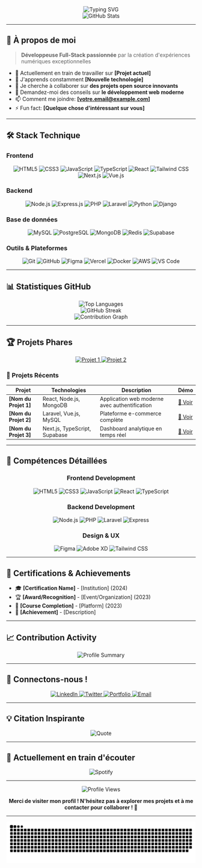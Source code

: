 <div align="center">
  <img src="https://readme-typing-svg.herokuapp.com?font=Fira+Code&size=30&duration=3000&pause=1000&color=6366F1&center=true&vCenter=true&width=600&lines=Salut+%F0%9F%91%8B+Je+suis+[Votre+Nom];D%C3%A9veloppeuse+Full-Stack;Passionn%C3%A9e+par+l'innovation" alt="Typing SVG" />
</div>



<div align="center">
  <img src="https://github-readme-stats.vercel.app/api?username=safiaKhoulaid&show_icons=true&theme=tokyonight&hide_border=true&count_private=true" alt="GitHub Stats" />
</div>

---

## 🚀 À propos de moi

> **Développeuse Full-Stack passionnée** par la création d'expériences numériques exceptionnelles

- 🔭 Actuellement en train de travailler sur **[Projet actuel]**
- 🌱 J'apprends constamment **[Nouvelle technologie]**
- 👯 Je cherche à collaborer sur **des projets open source innovants**
- 💬 Demandez-moi des conseils sur **le développement web moderne**
- 📫 Comment me joindre: **[votre.email@example.com]**
- ⚡ Fun fact: **[Quelque chose d'intéressant sur vous]**

---

## 🛠️ Stack Technique

### Frontend
<div align="center">
  <img src="https://img.shields.io/badge/HTML5-E34F26?style=for-the-badge&logo=html5&logoColor=white" alt="HTML5" />
  <img src="https://img.shields.io/badge/CSS3-1572B6?style=for-the-badge&logo=css3&logoColor=white" alt="CSS3" />
  <img src="https://img.shields.io/badge/JavaScript-F7DF1E?style=for-the-badge&logo=javascript&logoColor=black" alt="JavaScript" />
  <img src="https://img.shields.io/badge/TypeScript-007ACC?style=for-the-badge&logo=typescript&logoColor=white" alt="TypeScript" />
  <img src="https://img.shields.io/badge/React-20232A?style=for-the-badge&logo=react&logoColor=61DAFB" alt="React" />
  <img src="https://img.shields.io/badge/Tailwind_CSS-38B2AC?style=for-the-badge&logo=tailwind-css&logoColor=white" alt="Tailwind CSS" />
  <img src="https://img.shields.io/badge/Next.js-000000?style=for-the-badge&logo=next.js&logoColor=white" alt="Next.js" />
  <img src="https://img.shields.io/badge/Vue.js-35495E?style=for-the-badge&logo=vue.js&logoColor=4FC08D" alt="Vue.js" />
</div>

### Backend
<div align="center">
  <img src="https://img.shields.io/badge/Node.js-43853D?style=for-the-badge&logo=node.js&logoColor=white" alt="Node.js" />
  <img src="https://img.shields.io/badge/Express.js-404D59?style=for-the-badge&logo=express&logoColor=white" alt="Express.js" />
  <img src="https://img.shields.io/badge/PHP-777BB4?style=for-the-badge&logo=php&logoColor=white" alt="PHP" />
  <img src="https://img.shields.io/badge/Laravel-FF2D20?style=for-the-badge&logo=laravel&logoColor=white" alt="Laravel" />
  <img src="https://img.shields.io/badge/Python-3776AB?style=for-the-badge&logo=python&logoColor=white" alt="Python" />
  <img src="https://img.shields.io/badge/Django-092E20?style=for-the-badge&logo=django&logoColor=white" alt="Django" />
</div>

### Base de données
<div align="center">
  <img src="https://img.shields.io/badge/MySQL-00000F?style=for-the-badge&logo=mysql&logoColor=white" alt="MySQL" />
  <img src="https://img.shields.io/badge/PostgreSQL-316192?style=for-the-badge&logo=postgresql&logoColor=white" alt="PostgreSQL" />
  <img src="https://img.shields.io/badge/MongoDB-4EA94B?style=for-the-badge&logo=mongodb&logoColor=white" alt="MongoDB" />
  <img src="https://img.shields.io/badge/Redis-DC382D?style=for-the-badge&logo=redis&logoColor=white" alt="Redis" />
  <img src="https://img.shields.io/badge/Supabase-3ECF8E?style=for-the-badge&logo=supabase&logoColor=white" alt="Supabase" />
</div>

### Outils & Plateformes
<div align="center">
  <img src="https://img.shields.io/badge/Git-F05032?style=for-the-badge&logo=git&logoColor=white" alt="Git" />
  <img src="https://img.shields.io/badge/GitHub-100000?style=for-the-badge&logo=github&logoColor=white" alt="GitHub" />
  <img src="https://img.shields.io/badge/Figma-F24E1E?style=for-the-badge&logo=figma&logoColor=white" alt="Figma" />
  <img src="https://img.shields.io/badge/Vercel-000000?style=for-the-badge&logo=vercel&logoColor=white" alt="Vercel" />
  <img src="https://img.shields.io/badge/Docker-2496ED?style=for-the-badge&logo=docker&logoColor=white" alt="Docker" />
  <img src="https://img.shields.io/badge/AWS-232F3E?style=for-the-badge&logo=amazon-aws&logoColor=white" alt="AWS" />
  <img src="https://img.shields.io/badge/VS_Code-007ACC?style=for-the-badge&logo=visual-studio-code&logoColor=white" alt="VS Code" />
</div>

---

## 📊 Statistiques GitHub

<div align="center">
  <img src="https://github-readme-stats.vercel.app/api/top-langs/?username=[VOTRE-USERNAME]&layout=compact&theme=tokyonight&hide_border=true" alt="Top Languages" />
</div>

<div align="center">
  <img src="https://github-readme-streak-stats.herokuapp.com/?user=[VOTRE-USERNAME]&theme=tokyonight&hide_border=true" alt="GitHub Streak" />
</div>

<div align="center">
  <img src="https://github-readme-activity-graph.vercel.app/graph?username=[VOTRE-USERNAME]&theme=tokyo-night&hide_border=true&area=true" alt="Contribution Graph" />
</div>

---

## 🏆 Projets Phares

<div align="center">
  <a href="https://github.com/[VOTRE-USERNAME]/[PROJET-1]">
    <img src="https://github-readme-stats.vercel.app/api/pin/?username=[VOTRE-USERNAME]&repo=[PROJET-1]&theme=tokyonight&hide_border=true" alt="Projet 1" />
  </a>
  <a href="https://github.com/[VOTRE-USERNAME]/[PROJET-2]">
    <img src="https://github-readme-stats.vercel.app/api/pin/?username=[VOTRE-USERNAME]&repo=[PROJET-2]&theme=tokyonight&hide_border=true" alt="Projet 2" />
  </a>
</div>

### 🌟 Projets Récents

| Projet | Technologies | Description | Démo |
|--------|-------------|-------------|------|
| **[Nom du Projet 1]** | React, Node.js, MongoDB | Application web moderne avec authentification | [🔗 Voir](lien) |
| **[Nom du Projet 2]** | Laravel, Vue.js, MySQL | Plateforme e-commerce complète | [🔗 Voir](lien) |
| **[Nom du Projet 3]** | Next.js, TypeScript, Supabase | Dashboard analytique en temps réel | [🔗 Voir](lien) |

---

## 🎯 Compétences Détaillées

<div align="center">

### Frontend Development
![HTML5](https://img.shields.io/badge/HTML5-95%25-E34F26?style=flat-square&logo=html5&logoColor=white)
![CSS3](https://img.shields.io/badge/CSS3-90%25-1572B6?style=flat-square&logo=css3&logoColor=white)
![JavaScript](https://img.shields.io/badge/JavaScript-85%25-F7DF1E?style=flat-square&logo=javascript&logoColor=black)
![React](https://img.shields.io/badge/React-80%25-61DAFB?style=flat-square&logo=react&logoColor=black)
![TypeScript](https://img.shields.io/badge/TypeScript-75%25-007ACC?style=flat-square&logo=typescript&logoColor=white)

### Backend Development
![Node.js](https://img.shields.io/badge/Node.js-85%25-43853D?style=flat-square&logo=node.js&logoColor=white)
![PHP](https://img.shields.io/badge/PHP-80%25-777BB4?style=flat-square&logo=php&logoColor=white)
![Laravel](https://img.shields.io/badge/Laravel-75%25-FF2D20?style=flat-square&logo=laravel&logoColor=white)
![Express](https://img.shields.io/badge/Express-70%25-000000?style=flat-square&logo=express&logoColor=white)

### Design & UX
![Figma](https://img.shields.io/badge/Figma-85%25-F24E1E?style=flat-square&logo=figma&logoColor=white)
![Adobe XD](https://img.shields.io/badge/Adobe_XD-70%25-FF61F6?style=flat-square&logo=adobe-xd&logoColor=white)
![Tailwind CSS](https://img.shields.io/badge/Tailwind-90%25-38B2AC?style=flat-square&logo=tailwind-css&logoColor=white)

</div>

---

## 🏅 Certifications & Achievements

- 🎓 **[Certification Name]** - [Institution] (2024)
- 🏆 **[Award/Recognition]** - [Event/Organization] (2023)
- 📜 **[Course Completion]** - [Platform] (2023)
- 🌟 **[Achievement]** - [Description]

---

## 📈 Contribution Activity

<div align="center">
  <img src="https://github-profile-summary-cards.vercel.app/api/cards/profile-details?username=[VOTRE-USERNAME]&theme=tokyonight" alt="Profile Summary" />
</div>

---

## 🤝 Connectons-nous !

<div align="center">
  <a href="https://linkedin.com/in/[VOTRE-PROFIL]">
    <img src="https://img.shields.io/badge/LinkedIn-0077B5?style=for-the-badge&logo=linkedin&logoColor=white" alt="LinkedIn" />
  </a>
  <a href="https://twitter.com/[VOTRE-HANDLE]">
    <img src="https://img.shields.io/badge/Twitter-1DA1F2?style=for-the-badge&logo=twitter&logoColor=white" alt="Twitter" />
  </a>
  <a href="https://[VOTRE-PORTFOLIO].com">
    <img src="https://img.shields.io/badge/Portfolio-FF5722?style=for-the-badge&logo=google-chrome&logoColor=white" alt="Portfolio" />
  </a>
  <a href="mailto:[VOTRE-EMAIL]">
    <img src="https://img.shields.io/badge/Email-D14836?style=for-the-badge&logo=gmail&logoColor=white" alt="Email" />
  </a>
</div>

---

## 💡 Citation Inspirante

<div align="center">
  <img src="https://quotes-github-readme.vercel.app/api?type=horizontal&theme=tokyonight" alt="Quote" />
</div>

---

## 🎵 Actuellement en train d'écouter

<div align="center">
  <img src="https://spotify-github-profile.vercel.app/api/spotify?background_color=0d1117&border_color=ffffff" alt="Spotify" />
</div>

---

<div align="center">
  <img src="https://komarev.com/ghpvc/?username=[VOTRE-USERNAME]&color=6366f1&style=flat-square&label=Visiteurs" alt="Profile Views" />
  
  **Merci de visiter mon profil ! N'hésitez pas à explorer mes projets et à me contacter pour collaborer ! 🚀**
</div>

---

<div align="center">
  <img src="https://raw.githubusercontent.com/platane/snk/output/github-contribution-grid-snake-dark.svg" alt="Snake animation" />
</div>

